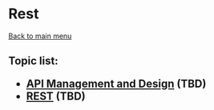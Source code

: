 <H1>Rest</h1>

[Back to main menu](..%2F..%2FREADME.md)

<h2>

Topic list:
* [API Management and Design](education%2FAPIManagementAndDesign.md) (TBD)
* [REST](education%2FREST.md) (TBD)

</h2>